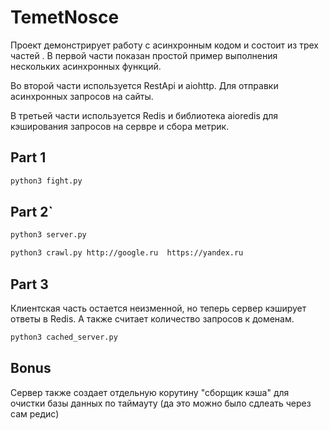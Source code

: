 # TemetNosce

Проект демонстрирует работу с асинхронным кодом и состоит из трех частей .
В первой части показан простой пример выполнения нескольких асинхронных функций.

Во второй части используется RestApi и aiohttp.  Для отправки асинхронных запросов на сайты.

В третьей части используется Redis и библиотека aioredis для кэширования запросов на сервре и сбора метрик.

## Part 1
```bash
python3 fight.py
```
## Part 2`
```bash
python3 server.py
```
```bash
python3 crawl.py http://google.ru  https://yandex.ru
```

## Part 3
Клиентская часть остается неизменной, но теперь сервер кэширует ответы в Redis.
А также считает количество запросов к доменам.

```bash
python3 cached_server.py
```

## Bonus
Сервер также создает отдельную корутину "сборщик кэша" для очистки базы данных по таймауту (да это можно было сдлеать через сам редис)